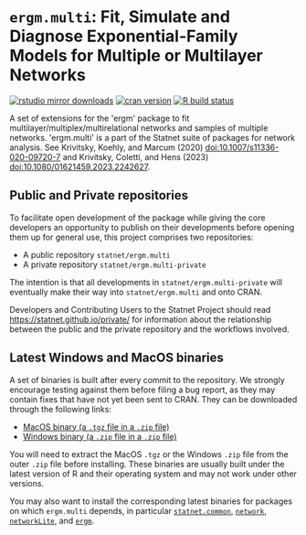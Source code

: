# `ergm.multi`: Fit, Simulate and Diagnose Exponential-Family Models for Multiple or Multilayer Networks

[![rstudio mirror downloads](https://cranlogs.r-pkg.org/badges/ergm.multi?color=2ED968)](https://cranlogs.r-pkg.org/)
[![cran version](https://www.r-pkg.org/badges/version/ergm.multi)](https://cran.r-project.org/package=ergm.multi)
[![R build status](https://github.com/statnet/ergm.multi/workflows/R-CMD-check/badge.svg)](https://github.com/statnet/ergm.multi/actions)

A set of extensions for the 'ergm' package to fit multilayer/multiplex/multirelational networks and samples of multiple networks. 'ergm.multi' is a part of the Statnet suite of packages for network analysis. See Krivitsky, Koehly, and Marcum (2020) <doi:10.1007/s11336-020-09720-7> and Krivitsky, Coletti, and Hens (2023) <doi:10.1080/01621459.2023.2242627>.

## Public and Private repositories

To facilitate open development of the package while giving the core developers an opportunity to publish on their developments before opening them up for general use, this project comprises two repositories:
* A public repository `statnet/ergm.multi`
* A private repository `statnet/ergm.multi-private`

The intention is that all developments in `statnet/ergm.multi-private` will eventually make their way into `statnet/ergm.multi` and onto CRAN.

Developers and Contributing Users to the Statnet Project should read https://statnet.github.io/private/ for information about the relationship between the public and the private repository and the workflows involved.

## Latest Windows and MacOS binaries

A set of binaries is built after every commit to the repository. We strongly encourage testing against them before filing a bug report, as they may contain fixes that have not yet been sent to CRAN. They can be downloaded through the following links:

* [MacOS binary (a `.tgz` file in a `.zip` file)](https://nightly.link/statnet/ergm.multi/workflows/R-CMD-check.yaml/master/macOS-rrelease-binaries.zip)
* [Windows binary (a `.zip` file in a `.zip` file)](https://nightly.link/statnet/ergm.multi/workflows/R-CMD-check.yaml/master/Windows-rrelease-binaries.zip)

You will need to extract the MacOS `.tgz` or the Windows `.zip` file from the outer `.zip` file before installing. These binaries are usually built under the latest version of R and their operating system and may not work under other versions.

You may also want to install the corresponding latest binaries for packages on which `ergm.multi` depends, in particular [`statnet.common`](https://github.com/statnet/statnet.common), [`network`](https://github.com/statnet/network), [`networkLite`](https://github.com/EpiModel/networkLite), and [`ergm`](https://github.com/statnet/ergm).
